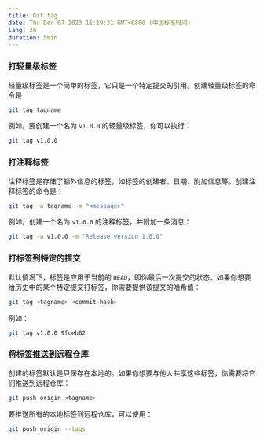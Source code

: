 ```yaml
---
title: Git tag
date: Thu Dec 07 2023 11:19:31 GMT+0800 (中国标准时间)
lang: zh
duration: 5min
---
```


### 打轻量级标签

轻量级标签是一个简单的标签，它只是一个特定提交的引用。创建轻量级标签的命令是

```bash
git tag tagname
```

例如，要创建一个名为 `v1.0.0` 的轻量级标签，你可以执行：

```bash
git tag v1.0.0
```

### 打注释标签

注释标签是存储了额外信息的标签，如标签的创建者、日期、附加信息等。创建注释标签的命令是：

```bash
git tag -a tagname -m "<message>"
```

例如，创建一个名为 `v1.0.0` 的注释标签，并附加一条消息：

```bash
git tag -a v1.0.0 -m "Release version 1.0.0"
```

### 打标签到特定的提交

默认情况下，标签是应用于当前的 `HEAD`，即你最后一次提交的状态。如果你想要给历史中的某个特定提交打标签，你需要提供该提交的哈希值：

```bash
git tag <tagname> <commit-hash>
```

例如：

```bash
git tag v1.0.0 9fceb02
```

### 将标签推送到远程仓库

创建的标签默认是只保存在本地的。如果你想要与他人共享这些标签，你需要将它们推送到远程仓库：


```bash
git push origin <tagname>
```

要推送所有的本地标签到远程仓库，可以使用：

```bash
git push origin --tags
```
